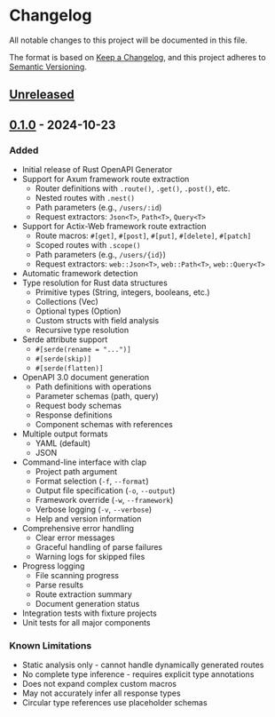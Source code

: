 # Changelog

All notable changes to this project will be documented in this file.

The format is based on [Keep a Changelog](https://keepachangelog.com/en/1.0.0/),
and this project adheres to [Semantic Versioning](https://semver.org/spec/v2.0.0.html).

## [Unreleased]

## [0.1.0] - 2024-10-23

### Added
- Initial release of Rust OpenAPI Generator
- Support for Axum framework route extraction
  - Router definitions with `.route()`, `.get()`, `.post()`, etc.
  - Nested routes with `.nest()`
  - Path parameters (e.g., `/users/:id`)
  - Request extractors: `Json<T>`, `Path<T>`, `Query<T>`
- Support for Actix-Web framework route extraction
  - Route macros: `#[get]`, `#[post]`, `#[put]`, `#[delete]`, `#[patch]`
  - Scoped routes with `.scope()`
  - Path parameters (e.g., `/users/{id}`)
  - Request extractors: `web::Json<T>`, `web::Path<T>`, `web::Query<T>`
- Automatic framework detection
- Type resolution for Rust data structures
  - Primitive types (String, integers, booleans, etc.)
  - Collections (Vec<T>)
  - Optional types (Option<T>)
  - Custom structs with field analysis
  - Recursive type resolution
- Serde attribute support
  - `#[serde(rename = "...")]`
  - `#[serde(skip)]`
  - `#[serde(flatten)]`
- OpenAPI 3.0 document generation
  - Path definitions with operations
  - Parameter schemas (path, query)
  - Request body schemas
  - Response definitions
  - Component schemas with references
- Multiple output formats
  - YAML (default)
  - JSON
- Command-line interface with clap
  - Project path argument
  - Format selection (`-f`, `--format`)
  - Output file specification (`-o`, `--output`)
  - Framework override (`-w`, `--framework`)
  - Verbose logging (`-v`, `--verbose`)
  - Help and version information
- Comprehensive error handling
  - Clear error messages
  - Graceful handling of parse failures
  - Warning logs for skipped files
- Progress logging
  - File scanning progress
  - Parse results
  - Route extraction summary
  - Document generation status
- Integration tests with fixture projects
- Unit tests for all major components

### Known Limitations
- Static analysis only - cannot handle dynamically generated routes
- No complete type inference - requires explicit type annotations
- Does not expand complex custom macros
- May not accurately infer all response types
- Circular type references use placeholder schemas

[Unreleased]: https://github.com/paxoscn/openapi-generator/compare/v0.1.0...HEAD
[0.1.0]: https://github.com/paxoscn/openapi-generator/releases/tag/v0.1.0
